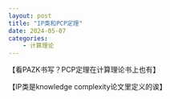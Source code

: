 ```yaml
---
layout: post
title: "IP类和PCP定理"
date: 2024-05-07
categories:
    - 计算理论
---
```


【看PAZK书写？PCP定理在计算理论书上也有】

【IP类是knowledge complexity论文里定义的诶】